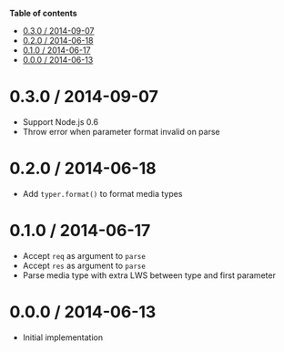 <!-- START doctoc generated TOC please keep comment here to allow auto update -->
<!-- DON'T EDIT THIS SECTION, INSTEAD RE-RUN doctoc TO UPDATE -->
**Table of contents**

- [0.3.0 / 2014-09-07](#030--2014-09-07)
- [0.2.0 / 2014-06-18](#020--2014-06-18)
- [0.1.0 / 2014-06-17](#010--2014-06-17)
- [0.0.0 / 2014-06-13](#000--2014-06-13)

<!-- END doctoc generated TOC please keep comment here to allow auto update -->

0.3.0 / 2014-09-07
==================

  * Support Node.js 0.6
  * Throw error when parameter format invalid on parse

0.2.0 / 2014-06-18
==================

  * Add `typer.format()` to format media types

0.1.0 / 2014-06-17
==================

  * Accept `req` as argument to `parse`
  * Accept `res` as argument to `parse`
  * Parse media type with extra LWS between type and first parameter

0.0.0 / 2014-06-13
==================

  * Initial implementation
